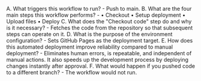A. What triggers this workflow to run? - Push to main.
B. What are the four main steps this workflow performs? - 
    •	Checkout
	•	Setup deployment
	•	Upload files
	•	Deploy
C. What does the "Checkout code" step do and why is it necessary? - Fetches the code from the repository so that subsequent steps can operate on it.
D. What is the purpose of the environment configuration? - Sets GitHub Pages as the deployment target.
E. How does this automated deployment improve reliability compared to manual deployment? - Eliminates human errors, is repeatable, and independent of manual actions. It also speeds up the development process by deploying changes instantly after approval.
F. What would happen if you pushed code to a different branch? - The workflow would not run.
